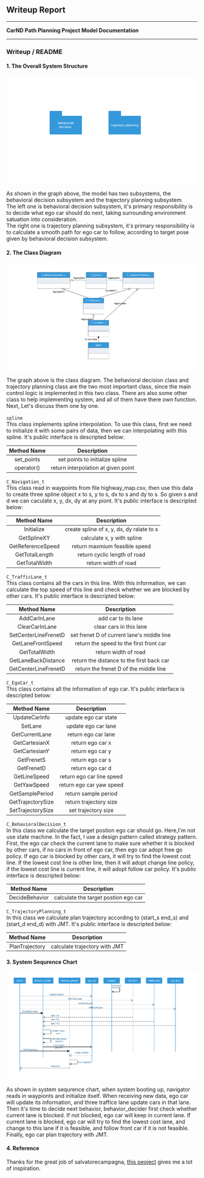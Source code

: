 ## Writeup Report

---

**CarND Path Planning Project Model Documentation**

---
### Writeup / README

[//]: # (Image References)

[system_structure]: ./doc/system_structure.png "system_structure"
[class_diagram]: ./doc/class_diagram.png "class_diagram"
[sequence_chart]: ./doc/sequence_chart.png "sequence_chart"

#### 1. The Overall System Structure

![alt text][system_structure]

As shown in the graph above, the model has two subsystems, the behavioral decision subsystem and the trajectory planning subsystem.  
The left one is behavioral decision subsystem, it's primary responsibility is to decide what ego car should do next, taking surrounding environment satuation into consideration.  
The right one is trajectory planning subsystem, it's primary responsibility is to calculate a smooth path for ego car to follow, according to target pose given by behavioral decision subsystem.
 
#### 2. The Class Diagram

![alt text][class_diagram]

The graph above is the class diagram. The behavioral decision class and trajectory planning class are the two most important class, since the main control logic is implemented in this two class. 
There ars also some other class to help implementing system, and all of them have there own function. Next, Let's discuss them one by one.

`spline`  
This class implements spline interpolation. To use this class, first we need to initialize it with some pairs of data, then we can interpolating with this spline. It's public interface is descripted below:

| Method Name        		|     Description	                              | 
|:---------------------:|:---------------------------------------------:| 
| set_points           	| set points to initialize spline               |
| operator()            | return interpolation at given point           |


`C_Navigation_t`  
This class read in waypoints from file highway_map.csv, then use this data to create three spline object x to s, y to s, dx to s and dy to s. So given s and d we can caculate x, y, dx, dy at any piont. It's public interface is descripted below:

| Method Name         	|     Description	                              | 
|:---------------------:|:---------------------------------------------:| 
| Initialize         	  | create spline of x, y, dx, dy ralate to s     |
| GetSplineXY           | calculate x, y with spline                    |
| GetReferenceSpeed     | return maxmium feasible speed                 | 
| GetTotalLength        | return cyclic length of road                  | 
| GetTotalWidth         | return width of road                          | 


`C_TrafficLane_t`  
This class contains all the cars in this line. With this information, we can calculate the top speed of this line and check whether we are blocked by other cars. It's public interface is descripted below:

| Method Name         	|     Description	                              | 
|:---------------------:|:---------------------------------------------:| 
| AddCarInLane         	| add car to its lane                           |
| ClearCarInLane        | clear cars in this lane                       |
| SetCenterLineFrenetD  | set frenet D of current lane's middle line    |
| GetLaneFrontSpeed     | return the speed to the first front car       | 
| GetTotalWidth         | return width of road                          |	
| GetLaneBackDistance   | return the distance to the first back car     |
| GetCenterLineFrenetD  | return the frenet D of the middle line        |


`C_EgoCar_t`  
This class contains all the information of ego car. It's public interface is descripted below:

| Method Name         	|     Description	                              | 
|:---------------------:|:---------------------------------------------:| 
| UpdateCarInfo         | update ego car state                          |
| SetLane               | update ego car lane                           |
| GetCurrentLane        | return ego car lane                           |
| GetCartesianX         | return ego car x                              | 
| GetCartesianY         | return ego car y                              |	
| GetFrenetS            | return ego car s                              |
| GetFrenetD            | return ego car d                              |
| GetLineSpeed          | return ego car line speed                     |
| GetYawSpeed           | return ego car yaw speed                      |
| GetSamplePeriod       | return sample period                          |
| GetTrajectorySize     | return trajectory size                        |
| SetTrajectorySize     | set trajectory size                           |


`C_BehavioralDecision_t`  
In this class we calculate the target postion ego car should go. Here,I'm not use state machine. In the fact, I use a design pattern called strategy pattern. First, the ego car check the current lane to make sure whether it is blocked by other cars, if no cars in front of ego car, then ego car adopt free go policy. If ego car is blocked by other cars, it will try to find the lowest cost line. If the lowest cost line is other line, then it will adopt change line policy, if the lowest cost line is current line, it will adopt follow car policy. It's public interface is descripted below:

| Method Name         	|     Description	                              | 
|:---------------------:|:---------------------------------------------:| 
| DecideBehavior        | calculate the target postion ego car          |


`C_TrajectoryPlanning_t`  
In this class we calculate plan trajectory according to (start_s end_s) and (start_d end_d) with JMT. It's public interface is descripted below:

| Method Name         	|     Description	                              | 
|:---------------------:|:---------------------------------------------:| 
| PlanTrajectory        | calculate trajectory with JMT                 |


#### 3. System Sequrence Chart

![alt text][sequence_chart]

As shown in system sequrence chart, when system booting up, navigator reads in waypionts and initialize itself. 
When receiving new data, ego car will update its information, and three traffice lane update cars in that lane.
Then it's time to decide next behavior, behavior_decider first check whether current lane is blocked. If not blocked,
ego car will keep in current lane. If current lane is blocked, ego car will try to find the lowest cost lane, 
and change to this lane if it is feasible, and follow front car if it is not feasible.
Finally, ego car plan trajectory with JMT.

#### 4. Reference

Thanks for the great job of salvatorecampagna, [this peoject](https://github.com/salvatorecampagna/CarND/tree/master/term3/project1_path_planning) gives me a lot of inspiration.
